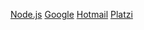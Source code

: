 [Node.js](https://nodejs.org/)
[Google](https://www.google.com.mx/)
[Hotmail](https://outlook.live.com/owa/)
[Platzi](https://platzi.com/)


